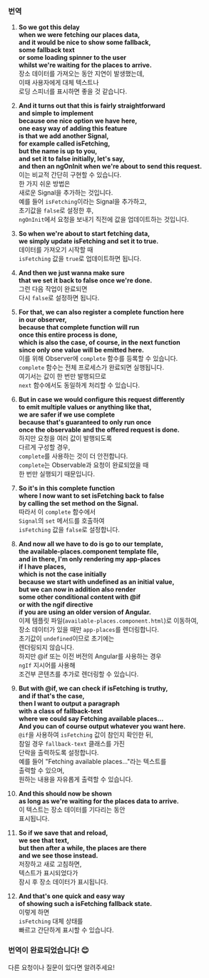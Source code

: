 ### 번역

1. **So we got this delay**  
   **when we were fetching our places data,**  
   **and it would be nice to show some fallback,**  
   **some fallback text**  
   **or some loading spinner to the user**  
   **whilst we're waiting for the places to arrive.**  
   장소 데이터를 가져오는 동안 지연이 발생했는데,  
   이때 사용자에게 대체 텍스트나  
   로딩 스피너를 표시하면 좋을 것 같습니다.

2. **And it turns out that this is fairly straightforward**  
   **and simple to implement**  
   **because one nice option we have here,**  
   **one easy way of adding this feature**  
   **is that we add another Signal,**  
   **for example called isFetching,**  
   **but the name is up to you,**  
   **and set it to false initially, let's say,**  
   **and then an ngOnInit when we're about to send this request.**  
   이는 비교적 간단히 구현할 수 있습니다.  
   한 가지 쉬운 방법은  
   새로운 Signal을 추가하는 것입니다.  
   예를 들어 `isFetching`이라는 Signal을 추가하고,  
   초기값을 `false`로 설정한 후,  
   `ngOnInit`에서 요청을 보내기 직전에 값을 업데이트하는 것입니다.

3. **So when we're about to start fetching data,**  
   **we simply update isFetching and set it to true.**  
   데이터를 가져오기 시작할 때  
   `isFetching` 값을 `true`로 업데이트하면 됩니다.

4. **And then we just wanna make sure**  
   **that we set it back to false once we're done.**  
   그런 다음 작업이 완료되면  
   다시 `false`로 설정하면 됩니다.

5. **For that, we can also register a complete function here**  
   **in our observer,**  
   **because that complete function will run**  
   **once this entire process is done,**  
   **which is also the case, of course, in the next function**  
   **since only one value will be emitted here.**  
   이를 위해 Observer에 `complete` 함수를 등록할 수 있습니다.  
   `complete` 함수는 전체 프로세스가 완료되면 실행됩니다.  
   여기서는 값이 한 번만 발행되므로  
   `next` 함수에서도 동일하게 처리할 수 있습니다.

6. **But in case we would configure this request differently**  
   **to emit multiple values or anything like that,**  
   **we are safer if we use complete**  
   **because that's guaranteed to only run once**  
   **once the observable and the offered request is done.**  
   하지만 요청을 여러 값이 발행되도록  
   다르게 구성할 경우,  
   `complete`를 사용하는 것이 더 안전합니다.  
   `complete`는 Observable과 요청이 완료되었을 때  
   한 번만 실행되기 때문입니다.

7. **So it's in this complete function**  
   **where I now want to set isFetching back to false**  
   **by calling the set method on the Signal.**  
   따라서 이 `complete` 함수에서  
   `Signal`의 `set` 메서드를 호출하여  
   `isFetching` 값을 `false`로 설정합니다.

8. **And now all we have to do is go to our template,**  
   **the available-places.component template file,**  
   **and in there, I'm only rendering my app-places**  
   **if I have places,**  
   **which is not the case initially**  
   **because we start with undefined as an initial value,**  
   **but we can now in addition also render**  
   **some other conditional content with @if**  
   **or with the ngif directive**  
   **if you are using an older version of Angular.**  
   이제 템플릿 파일(`available-places.component.html`)로 이동하여,  
   장소 데이터가 있을 때만 `app-places`를 렌더링합니다.  
   초기값이 `undefined`이므로 초기에는  
   렌더링되지 않습니다.  
   하지만 @if 또는 이전 버전의 Angular를 사용하는 경우  
   `ngIf` 지시어를 사용해  
   조건부 콘텐츠를 추가로 렌더링할 수 있습니다.

9. **But with @if, we can check if isFetching is truthy,**  
   **and if that's the case,**  
   **then I want to output a paragraph**  
   **with a class of fallback-text**  
   **where we could say Fetching available places...**  
   **And you can of course output whatever you want here.**  
   `@if`을 사용하여 `isFetching` 값이 참인지 확인한 뒤,  
   참일 경우 `fallback-text` 클래스를 가진  
   단락을 출력하도록 설정합니다.  
   예를 들어 "Fetching available places..."라는 텍스트를  
   출력할 수 있으며,  
   원하는 내용을 자유롭게 출력할 수 있습니다.

10. **And this should now be shown**  
    **as long as we're waiting for the places data to arrive.**  
    이 텍스트는 장소 데이터를 기다리는 동안  
    표시됩니다.

11. **So if we save that and reload,**  
    **we see that text,**  
    **but then after a while, the places are there**  
    **and we see those instead.**  
    저장하고 새로 고침하면,  
    텍스트가 표시되었다가  
    잠시 후 장소 데이터가 표시됩니다.

12. **And that's one quick and easy way**  
    **of showing such a isFetching fallback state.**  
    이렇게 하면  
    `isFetching` 대체 상태를  
    빠르고 간단하게 표시할 수 있습니다.

### 번역이 완료되었습니다! 😊
다른 요청이나 질문이 있다면 알려주세요!
